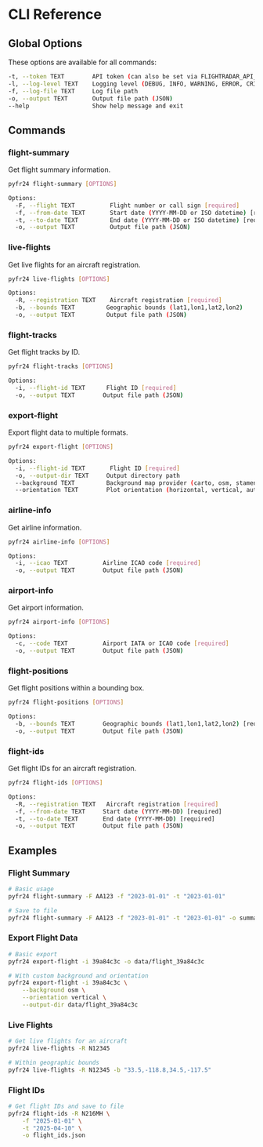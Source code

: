 # CLI Reference

## Global Options

These options are available for all commands:

```bash
-t, --token TEXT        API token (can also be set via FLIGHTRADAR_API_KEY env var)
-l, --log-level TEXT    Logging level (DEBUG, INFO, WARNING, ERROR, CRITICAL)
-f, --log-file TEXT     Log file path
-o, --output TEXT       Output file path (JSON)
--help                  Show help message and exit
```

## Commands

### flight-summary

Get flight summary information.

```bash
pyfr24 flight-summary [OPTIONS]

Options:
  -F, --flight TEXT          Flight number or call sign [required]
  -f, --from-date TEXT       Start date (YYYY-MM-DD or ISO datetime) [required]
  -t, --to-date TEXT         End date (YYYY-MM-DD or ISO datetime) [required]
  -o, --output TEXT          Output file path (JSON)
```

### live-flights

Get live flights for an aircraft registration.

```bash
pyfr24 live-flights [OPTIONS]

Options:
  -R, --registration TEXT    Aircraft registration [required]
  -b, --bounds TEXT         Geographic bounds (lat1,lon1,lat2,lon2)
  -o, --output TEXT         Output file path (JSON)
```

### flight-tracks

Get flight tracks by ID.

```bash
pyfr24 flight-tracks [OPTIONS]

Options:
  -i, --flight-id TEXT      Flight ID [required]
  -o, --output TEXT        Output file path (JSON)
```

### export-flight

Export flight data to multiple formats.

```bash
pyfr24 export-flight [OPTIONS]

Options:
  -i, --flight-id TEXT       Flight ID [required]
  -o, --output-dir TEXT     Output directory path
  --background TEXT         Background map provider (carto, osm, stamen, esri)
  --orientation TEXT        Plot orientation (horizontal, vertical, auto)
```

### airline-info

Get airline information.

```bash
pyfr24 airline-info [OPTIONS]

Options:
  -i, --icao TEXT          Airline ICAO code [required]
  -o, --output TEXT        Output file path (JSON)
```

### airport-info

Get airport information.

```bash
pyfr24 airport-info [OPTIONS]

Options:
  -c, --code TEXT          Airport IATA or ICAO code [required]
  -o, --output TEXT        Output file path (JSON)
```

### flight-positions

Get flight positions within a bounding box.

```bash
pyfr24 flight-positions [OPTIONS]

Options:
  -b, --bounds TEXT        Geographic bounds (lat1,lon1,lat2,lon2) [required]
  -o, --output TEXT        Output file path (JSON)
```

### flight-ids

Get flight IDs for an aircraft registration.

```bash
pyfr24 flight-ids [OPTIONS]

Options:
  -R, --registration TEXT   Aircraft registration [required]
  -f, --from-date TEXT     Start date (YYYY-MM-DD) [required]
  -t, --to-date TEXT       End date (YYYY-MM-DD) [required]
  -o, --output TEXT        Output file path (JSON)
```

## Examples

### Flight Summary
```bash
# Basic usage
pyfr24 flight-summary -F AA123 -f "2023-01-01" -t "2023-01-01"

# Save to file
pyfr24 flight-summary -F AA123 -f "2023-01-01" -t "2023-01-01" -o summary.json
```

### Export Flight Data
```bash
# Basic export
pyfr24 export-flight -i 39a84c3c -o data/flight_39a84c3c

# With custom background and orientation
pyfr24 export-flight -i 39a84c3c \
    --background osm \
    --orientation vertical \
    --output-dir data/flight_39a84c3c
```

### Live Flights
```bash
# Get live flights for an aircraft
pyfr24 live-flights -R N12345

# Within geographic bounds
pyfr24 live-flights -R N12345 -b "33.5,-118.8,34.5,-117.5"
```

### Flight IDs
```bash
# Get flight IDs and save to file
pyfr24 flight-ids -R N216MH \
    -f "2025-01-01" \
    -t "2025-04-10" \
    -o flight_ids.json
``` 